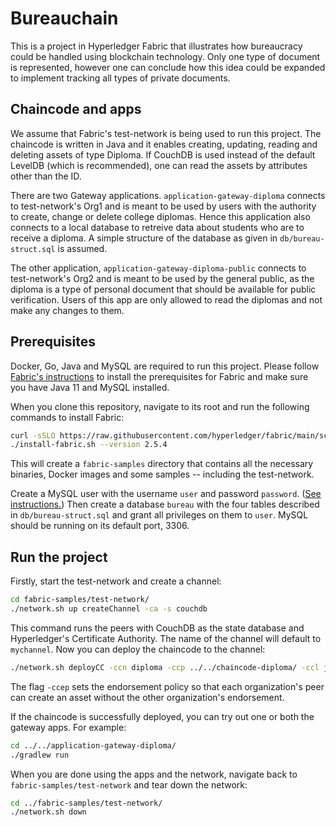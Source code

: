 # Bureauchain

This is a project in Hyperledger Fabric that illustrates how bureaucracy could be handled using blockchain technology. Only one type of document is represented, however one can conclude how this idea could be expanded to implement tracking all types of private documents.

## Chaincode and apps

We assume that Fabric's test-network is being used to run this project. The chaincode is written in Java and it enables creating, updating, reading and deleting assets of type Diploma. If CouchDB is used instead of the default LevelDB (which is recommended), one can read the assets by attributes other than the ID. 

There are two Gateway applications. `application-gateway-diploma` connects to test-network's Org1 and is meant to be used by users with the authority to create, change or delete college diplomas. Hence this application also connects to a local database to retreive data about students who are to receive a diploma. A simple structure of the database as given in `db/bureau-struct.sql` is assumed. 

The other application, `application-gateway-diploma-public` connects to test-network's Org2 and is meant to be used by the general public, as the diploma is a type of personal document that should be available for public verification. Users of this app are only allowed to read the diplomas and not make any changes to them. 

## Prerequisites

Docker, Go, Java and MySQL are required to run this project. Please follow [Fabric's instructions](https://hyperledger-fabric.readthedocs.io/en/latest/prereqs.html) to install the prerequisites for Fabric and make sure you have Java 11 and MySQL installed. 

When you clone this repository, navigate to its root and run the following commands to install Fabric: 

```bash
curl -sSLO https://raw.githubusercontent.com/hyperledger/fabric/main/scripts/install-fabric.sh && chmod +x install-fabric.sh
./install-fabric.sh --version 2.5.4
```
 
This will create a `fabric-samples` directory that contains all the necessary binaries, Docker images and some samples -- including the test-network.

Create a MySQL user with the username `user` and password `password`. ([See instructions.](https://dev.mysql.com/doc/refman/8.0/en/create-user.html)) Then create a database `bureau` with the four tables described in `db/bureau-struct.sql` and grant all privileges on them to `user`. MySQL should be running on its default port, 3306.

## Run the project

Firstly, start the test-network and create a channel:

```bash
cd fabric-samples/test-network/
./network.sh up createChannel -ca -s couchdb
```

This command runs the peers with CouchDB as the state database and Hyperledger's Certificate Authority. The name of the channel will default to `mychannel`. Now you can deploy the chaincode to the channel:

```bash
./network.sh deployCC -ccn diploma -ccp ../../chaincode-diploma/ -ccl java -ccep "OR('Org1MSP.peer','Org2MSP.peer')"
```

The flag `-ccep` sets the endorsement policy so that each organization's peer can create an asset without the other organization's endorsement. 

If the chaincode is successfully deployed, you can try out one or both the gateway apps. For example:

```bash
cd ../../application-gateway-diploma/
./gradlew run
```

When you are done using the apps and the network, navigate back to `fabric-samples/test-network` and tear down the network:

```bash
cd ../fabric-samples/test-network/
./network.sh down
```